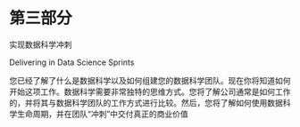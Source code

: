 # 第三部分
实现数据科学冲刺

Delivering in Data Science Sprints

您已经了解了什么是数据科学以及如何组建您的数据科学团队。现在你将知道如何开始这项工作。数据科学需要非常独特的思维方式。您将了解公司通常是如何工作的，并将其与数据科学团队的工作方式进行比较。然后，您将了解如何使用数据科学生命周期，并在团队“冲刺”中交付真正的商业价值